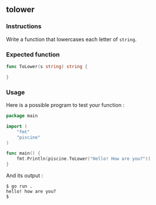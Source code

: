 ## tolower

### Instructions

Write a function that lowercases each letter of `string`.

### Expected function

```go
func ToLower(s string) string {

}
```

### Usage

Here is a possible program to test your function :

```go
package main

import (
	"fmt"
	"piscine"
)

func main() {
	fmt.Println(piscine.ToLower("Hello! How are you?"))
}
```

And its output :

```console
$ go run .
hello! how are you?
$
```
